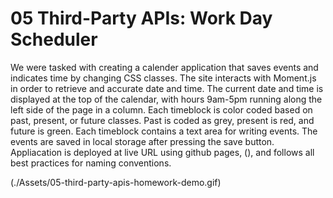 # 05 Third-Party APIs: Work Day Scheduler

We were tasked with creating a calender application that saves events and indicates time by changing CSS classes. The site interacts with Moment.js in order to retrieve and accurate date and time. The current date and time is displayed at the top of the calendar, with hours 9am-5pm running along the left side of the page in a column. Each timeblock is color coded based on past, present, or future classes. Past is coded as grey, present is red, and future is green. Each timeblock contains a text area for writing events. The events are saved in local storage after pressing the save button. Appliacation is deployed at live URL using github pages, (), and follows all best practices for naming conventions.

(./Assets/05-third-party-apis-homework-demo.gif)
